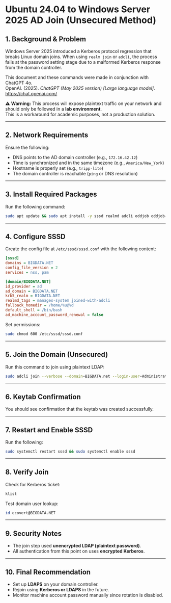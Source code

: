 # Ubuntu 24.04 to Windows Server 2025 AD Join (Unsecured Method)

## 1. Background & Problem
Windows Server 2025 introduced a Kerberos protocol regression that breaks Linux domain joins. When using `realm join` or `adcli`, the process fails at the password setting stage due to a malformed Kerberos response from the domain controller.

This document and these commands were made in conjunction with ChatGPT 4o.  
OpenAI. (2025). *ChatGPT (May 2025 version) [Large language model]*. https://chat.openai.com/

⚠️ **Warning:** This process will expose plaintext traffic on your network and should only be followed in a **lab environment**.  
This is a workaround for academic purposes, not a production solution.

---

## 2. Network Requirements
Ensure the following:
- DNS points to the AD domain controller (e.g., `172.16.42.12`)
- Time is synchronized and in the same timezone (e.g., `America/New_York`)
- Hostname is properly set (e.g., `tripp-lite`)
- The domain controller is reachable (`ping` or DNS resolution)

---

## 3. Install Required Packages
Run the following command:

```bash
sudo apt update && sudo apt install -y sssd realmd adcli oddjob oddjob-mkhomedir samba-common-bin packagekit
```

---

## 4. Configure SSSD
Create the config file at `/etc/sssd/sssd.conf` with the following content:

```ini
[sssd]
domains = BIGDATA.NET
config_file_version = 2
services = nss, pam

[domain/BIGDATA.NET]
id_provider = ad
ad_domain = BIGDATA.NET
krb5_realm = BIGDATA.NET
realmd_tags = manages-system joined-with-adcli
fallback_homedir = /home/%u@%d
default_shell = /bin/bash
ad_machine_account_password_renewal = false
```

Set permissions:

```bash
sudo chmod 600 /etc/sssd/sssd.conf
```

---

## 5. Join the Domain (Unsecured)
Run this command to join using plaintext LDAP:

```bash
sudo adcli join --verbose --domain=BIGDATA.net --login-user=Administrator --ldap-passwd
```

---

## 6. Keytab Confirmation
You should see confirmation that the keytab was created successfully.

---

## 7. Restart and Enable SSSD
Run the following:

```bash
sudo systemctl restart sssd && sudo systemctl enable sssd
```

---

## 8. Verify Join
Check for Kerberos ticket:

```bash
klist
```

Test domain user lookup:

```bash
id ecovert@BIGDATA.NET
```

---

## 9. Security Notes
- The join step used **unencrypted LDAP (plaintext password)**.  
- All authentication from this point on uses **encrypted Kerberos**.

---

## 10. Final Recommendation
- Set up **LDAPS** on your domain controller.  
- Rejoin using **Kerberos or LDAPS** in the future.  
- Monitor machine account password manually since rotation is disabled.
